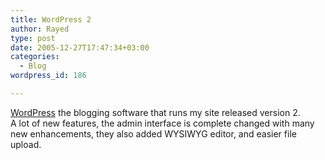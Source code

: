 ```yaml
---
title: WordPress 2
author: Rayed
type: post
date: 2005-12-27T17:47:34+03:00
categories:
  - Blog
wordpress_id: 186

---
```

<p><a href="http://wordpress.org/">WordPress</a> the blogging software that runs my site released version 2.<br />
A lot of new features, the admin interface is complete changed with many new enhancements, they also added WYSIWYG editor, and easier file upload.</p>
